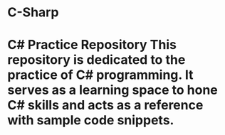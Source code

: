 # C-Sharp
# C# Practice Repository  This repository is dedicated to the practice of C# programming. It serves as a learning space to hone C# skills and acts as a reference with sample code snippets.
